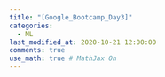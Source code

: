 ```yaml
---
title: "[Google_Bootcamp_Day3]"
categories: 
  - ML
last_modified_at: 2020-10-21 12:00:00
comments: true
use_math: true # MathJax On
---
```


